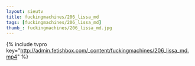 ```yaml
--- 
layout: sieutv
title: fuckingmachines/206_lissa_md
tags: [fuckingmachines/206_lissa_md]
thumb_: fuckingmachines/206_lissa_md.jpg
---
```

{% include tvpro key="http://admin.fetishbox.com/_content/fuckingmachines/206_lissa_md.mp4" %} 
